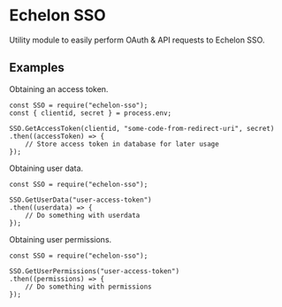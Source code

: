 # Echelon SSO
Utility module to easily perform OAuth & API requests to Echelon SSO.

## Examples
Obtaining an access token.
```JS
const SSO = require("echelon-sso");
const { clientid, secret } = process.env;

SSO.GetAccessToken(clientid, "some-code-from-redirect-uri", secret)
.then((accessToken) => {
    // Store access token in database for later usage
});
```

Obtaining user data.
```JS
const SSO = require("echelon-sso");

SSO.GetUserData("user-access-token")
.then((userdata) => {
    // Do something with userdata
});
```

Obtaining user permissions.
```JS
const SSO = require("echelon-sso");

SSO.GetUserPermissions("user-access-token")
.then((permissions) => {
    // Do something with permissions
});
```